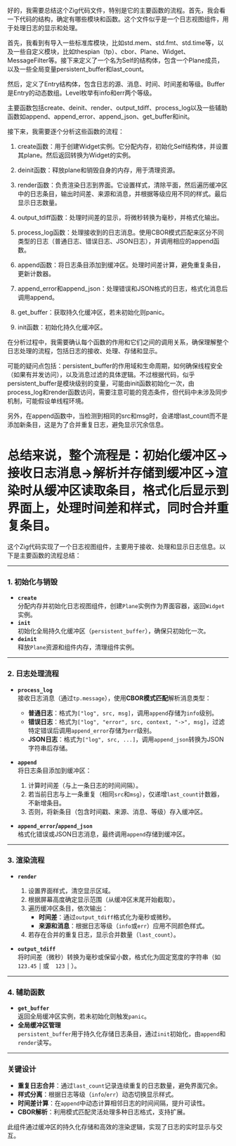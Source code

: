 好的，我需要总结这个Zig代码文件，特别是它的主要函数的流程。首先，我会看一下代码的结构，确定有哪些模块和函数。这个文件似乎是一个日志视图组件，用于处理日志的显示和处理。

首先，我看到有导入一些标准库模块，比如std.mem、std.fmt、std.time等，以及一些自定义模块，比如thespian（tp）、cbor、Plane、Widget、MessageFilter等。接下来定义了一个名为Self的结构体，包含一个Plane成员，以及一些全局变量persistent_buffer和last_count。

然后，定义了Entry结构体，包含日志的源、消息、时间、时间差和等级。Buffer是Entry的动态数组。Level枚举有info和err两个等级。

主要函数包括create、deinit、render、output_tdiff、process_log以及一些辅助函数如append、append_error、append_json、get_buffer和init。

接下来，我需要逐个分析这些函数的流程：

1. create函数：用于创建Widget实例。它分配内存，初始化Self结构体，并设置其plane。然后返回转换为Widget的实例。

2. deinit函数：释放plane和销毁自身的内存，用于清理资源。

3. render函数：负责渲染日志到界面。它设置样式，清除平面，然后遍历缓冲区中的日志条目，输出时间差、来源和消息，并根据等级应用不同的样式。最后显示日志数量。

4. output_tdiff函数：处理时间差的显示，将微秒转换为毫秒，并格式化输出。

5. process_log函数：处理接收到的日志消息。使用CBOR模式匹配来区分不同类型的日志（普通日志、错误日志、JSON日志），并调用相应的append函数。

6. append函数：将日志条目添加到缓冲区。处理时间差计算，避免重复条目，更新计数器。

7. append_error和append_json：处理错误和JSON格式的日志，格式化消息后调用append。

8. get_buffer：获取持久化缓冲区，若未初始化则panic。

9. init函数：初始化持久化缓冲区。

在分析过程中，我需要确认每个函数的作用和它们之间的调用关系，确保理解整个日志处理的流程，包括日志的接收、处理、存储和显示。

可能的疑问点包括：persistent_buffer的作用域和生命周期，如何确保线程安全（如果有并发访问），以及消息过滤的具体逻辑。不过根据代码，似乎persistent_buffer是模块级别的变量，可能由init函数初始化一次，由process_log和render函数访问，需要注意可能的竞态条件，但代码中未涉及同步机制，可能假设单线程环境。

另外，在append函数中，当检测到相同的src和msg时，会递增last_count而不是添加新条目，这是为了合并重复日志，避免显示冗余信息。

总结来说，整个流程是：初始化缓冲区→接收日志消息→解析并存储到缓冲区→渲染时从缓冲区读取条目，格式化后显示到界面上，处理时间差和样式，同时合并重复条目。
================================================
这个Zig代码实现了一个日志视图组件，主要用于接收、处理和显示日志信息。以下是主要函数的流程总结：

---

### **1. 初始化与销毁**
- **`create`**  
  分配内存并初始化日志视图组件，创建`Plane`实例作为界面容器，返回`Widget`实例。
- **`init`**  
  初始化全局持久化缓冲区（`persistent_buffer`），确保只初始化一次。
- **`deinit`**  
  释放`Plane`资源和组件内存，清理组件实例。

---

### **2. 日志处理流程**
- **`process_log`**  
  接收日志消息（通过`tp.message`），使用**CBOR模式匹配**解析消息类型：  
  - **普通日志**：格式为`["log", src, msg]`，调用`append`存储为`info`级别。  
  - **错误日志**：格式为`["log", "error", src, context, "->", msg]`，过滤特定错误后调用`append_error`存储为`err`级别。  
  - **JSON日志**：格式为`["log", src, ...]`，调用`append_json`转换为JSON字符串后存储。  

- **`append`**  
  将日志条目添加到缓冲区：  
  1. 计算时间差（与上一条日志的时间间隔）。  
  2. 若当前日志与上一条重复（相同`src`和`msg`），仅递增`last_count`计数器，不新增条目。  
  3. 否则，将新条目（包含时间戳、来源、消息、等级）存入缓冲区。  

- **`append_error`/`append_json`**  
  格式化错误或JSON日志消息，最终调用`append`存储到缓冲区。

---

### **3. 渲染流程**
- **`render`**  
  1. 设置界面样式，清空显示区域。  
  2. 根据屏幕高度确定显示范围（从缓冲区末尾开始截取）。  
  3. 遍历缓冲区条目，依次输出：  
     - **时间差**：通过`output_tdiff`格式化为毫秒或微秒。  
     - **来源和消息**：根据日志等级（`info`或`err`）应用不同颜色样式。  
  4. 若存在合并的重复日志，显示合并数量（`last_count`）。  

- **`output_tdiff`**  
  将时间差（微秒）转换为毫秒或保留小数，格式化为固定宽度的字符串（如`123.45 ▏`或`  123 ▏`）。

---

### **4. 辅助函数**
- **`get_buffer`**  
  返回全局缓冲区实例，若未初始化则触发`panic`。  
- **全局缓冲区管理**  
  `persistent_buffer`用于持久化存储日志条目，通过`init`初始化，由`append`和`render`读写。

---

### **关键设计**
- **重复日志合并**：通过`last_count`记录连续重复的日志数量，避免界面冗余。  
- **样式分离**：根据日志等级（`info`/`err`）动态切换显示样式。  
- **时间差计算**：在`append`中动态计算相邻日志的时间间隔，提升可读性。  
- **CBOR解析**：利用模式匹配灵活处理多种日志格式，支持扩展。  

此组件通过缓冲区的持久化存储和高效的渲染逻辑，实现了日志的实时显示与交互。